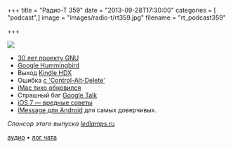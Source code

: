 +++
title = "Радио-Т 359"
date = "2013-09-28T17:30:00"
categories = [ "podcast",]
image = "images/radio-t/rt359.jpg"
filename = "rt_podcast359"

+++

![](https://radio-t.com/images/radio-t/rt359.jpg)

* [30 лет проекту GNU](http://habrahabr.ru/post/195478/)
* [Google Hummingbird](http://www.theguardian.com/technology/2013/sep/27/google-biggest-algorithm-change-hummingbird)
* Выход [Kindle HDX](http://techcrunch.com/2013/09/24/amazon-announces-the-kindle-hdx-7-and-8-9-inch-tablets-with-high-res-screens-2ghz-processors/)
* Ошибка [с 'Control-Alt-Delete'](http://www.huffingtonpost.com/2013/09/26/bill-gates-control-alt-delete_n_3995179.html)
* [iMac тихо обновился](http://techcrunch.com/2013/09/24/apple-new-imacs/)
* Страшный баг [Google Talk](http://habrahabr.ru/company/apps4all/blog/195362/)
* [iOS 7 — вредные советы](http://www.telegraph.co.uk/technology/apple/10330414/iOS-7-users-destroy-iPhones-after-fake-waterproof-advert.html)
* [iMessage для Android](http://gigaom.com/2013/09/24/you-probably-shouldnt-download-that-imessage-for-android-app/) для самых доверчивых.

_Спонсор этого выпуска [ledlamps.ru](http://ledlamps.ru)_

[аудио](https://cdn.radio-t.com/rt_podcast359.mp3) • [лог чата](http://chat.radio-t.com/logs/radio-t-359.html)
<audio src="https://cdn.radio-t.com/rt_podcast359.mp3" preload="none"></audio>
